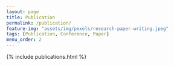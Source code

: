 ```yaml
---
layout: page
title: Publication
permalink: /publication/
feature-img: "assets/img/pexels/research-paper-writing.jpeg"
tags: [Publication, Conference, Paper]
menu_order: 2
---
```


{% include publications.html %}
